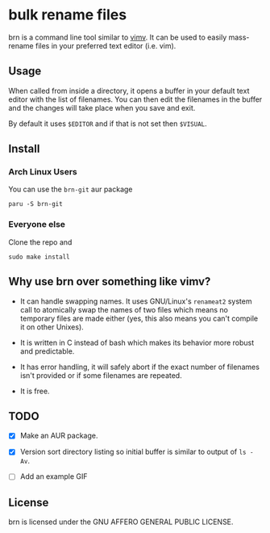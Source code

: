 # bulk rename files

brn is a command line tool similar to [vimv](https://github.com/thameera/vimv/).
It can be used to easily mass-rename files in your preferred text editor (i.e.
vim).

## Usage
When called from inside a directory, it opens a buffer in your default text
editor with the list of filenames. You can then edit the filenames in the
buffer and the changes will take place when you save and exit.

By default it uses `$EDITOR` and if that is not set then `$VISUAL`.

## Install

### Arch Linux Users

You can use the `brn-git` aur package

```
paru -S brn-git
```

### Everyone else

Clone the repo and
```
sudo make install
```

## Why use brn over something like vimv?

* It can handle swapping names. It uses GNU/Linux's `renameat2` system call to
  atomically swap the names of two files which means no temporary files are made
  either (yes, this also means you can't compile it on other Unixes).

* It is written in C instead of bash which makes its behavior more robust and
  predictable.

* It has error handling, it will safely abort if the exact number of
  filenames isn't provided or if some filenames are repeated.

* It is free.

## TODO

- [x] Make an AUR package.

- [x] Version sort directory listing so initial buffer is similar to output of
`ls -Av`.

- [ ] Add an example GIF 

## License
brn is licensed under the GNU AFFERO GENERAL PUBLIC LICENSE.
